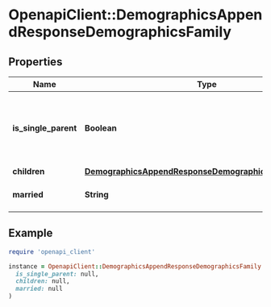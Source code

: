 # OpenapiClient::DemographicsAppendResponseDemographicsFamily

## Properties

| Name | Type | Description | Notes |
| ---- | ---- | ----------- | ----- |
| **is_single_parent** | **Boolean** | Indicates whether the person is flagged as being a single parent. | [optional] |
| **children** | [**DemographicsAppendResponseDemographicsFamilyChildren**](DemographicsAppendResponseDemographicsFamilyChildren.md) |  | [optional] |
| **married** | **String** | The marital status for the person. | [optional] |

## Example

```ruby
require 'openapi_client'

instance = OpenapiClient::DemographicsAppendResponseDemographicsFamily.new(
  is_single_parent: null,
  children: null,
  married: null
)
```

